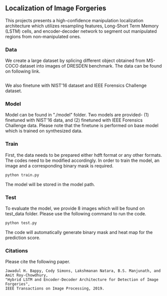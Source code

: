 
## Localization of Image Forgeries
This projects presents a high-confidence  manipulation localization architecture which utilizes resampling features, Long-Short Term Memory (LSTM) cells, and encoder-decoder network to segment out manipulated regions from non-manipulated ones. 

### Data
We create a large dataset by splicing different object obtained from MS-COCO dataset into images of DRESDEN benchmark. The data can be found on following link.
```

```
We also finetune with NIST'16 dataset and IEEE Forensics Challenge dataset. 


### Model
Model can be found in "./model" folder. Two models are provided- (1) finetuned with NIST'16 data, and (2) finetuned with IEEE Forensics Challenge data. Please note that the finetune is performed on base model which is trained on synthesized data.

### Train
First, the data needs to be prepared either hdft format or any other formats. The codes need to be modified accordingly. In order to train the model, an image and a corresponding binary mask is required.   

```
python train.py
```
The model will be stored in the model path. 

### Test
To evaluate the model, we provide 8 images which will be found on test_data folder. Please use the following command to run the code. 
```
python test.py

```
The code will automatically generate binary mask and heat map for the prediction score.

### Citations
Please cite the following paper. 
```
Jawadul H. Bappy, Cody Simons, Lakshmanan Natara, B.S. Manjunath, and Amit Roy-Chowdhury, 
"Hybrid LSTM and Encoder-Decoder Architecture for Detection of Image Forgeries", 
IEEE Transactions on Image Processing, 2019.
```

